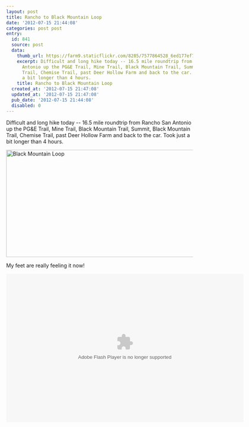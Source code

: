 ```yaml
---
layout: post
title: Rancho to Black Mountain Loop
date: '2012-07-15 21:44:08'
categories: post post
entry:
  id: 841
  source: post
  data:
    thumb_url: https://farm9.staticflickr.com/8285/7577864528_6ed177ef7f_q.jpg
    excerpt: Difficult and long hike today -- 16.5 mile roundtrip from Rancho San
      Antonio up the PG&E Trail, Mine Trail, Black Mountain Trail, Summit, Black Mountain
      Trail, Chemise Trail, past Deer Hollow Farm and back to the car.  Took just
      a bit longer than 4 hours.
    title: Rancho to Black Mountain Loop
  created_at: '2012-07-15 21:47:08'
  updated_at: '2012-07-15 21:47:08'
  pub_date: '2012-07-15 21:44:08'
  disabled: 0
---
```

Difficult and long hike today -- 16.5 mile roundtrip from Rancho San Antonio up the PG&E Trail, Mine Trail, Black Mountain Trail, Summit, Black Mountain Trail, Chemise Trail, past Deer Hollow Farm and back to the car.  Took just a bit longer than 4 hours.

<a href="http://www.flickr.com/photos/thenobot/7577864528/" title="Black Mountain Loop by thenobot, on Flickr"><img src="https://farm9.staticflickr.com/8285/7577864528_6ed177ef7f_z.jpg" width="640" height="289" alt="Black Mountain Loop"></a>

My feet are really feeling it now!

<object width="640" height="400" codebase="http://fpdownload.macromedia.com/get/flashplayer/current/swflash.cab"><param name="movie" value="http://www.everytrail.com/swf/widget.swf"/><param name="FlashVars" value="units=english&mode=0&key=ABQIAAAA_7wvFEi7gGngCZrOfos63hSN1xyBy-BzBD--25ZLXpVi3GfbehTQlZCXdpUFII2A5CGeExVTCyX1ow&tripId=1672911&startLat=37.330363&startLon=-122.085239&mapType=Terrain&"><embed type="application/x-shockwave-flash" src="http://www.everytrail.com/swf/widget.swf" quality="high" width="640" height="400" FlashVars="units=english&mode=0&key=ABQIAAAA_7wvFEi7gGngCZrOfos63hSN1xyBy-BzBD--25ZLXpVi3GfbehTQlZCXdpUFII2A5CGeExVTCyX1ow&tripId=1672911&startLat=37.330363&startLon=-122.085239&mapType=Terrain&" play="true"  quality="high"  pluginspage="http://www.adobe.com/go/getflashplayer"></embed></object><script type="text/javascript" src="http://www.everytrail.com/trip/widgetimpression?trip_id=1672911"></script>
